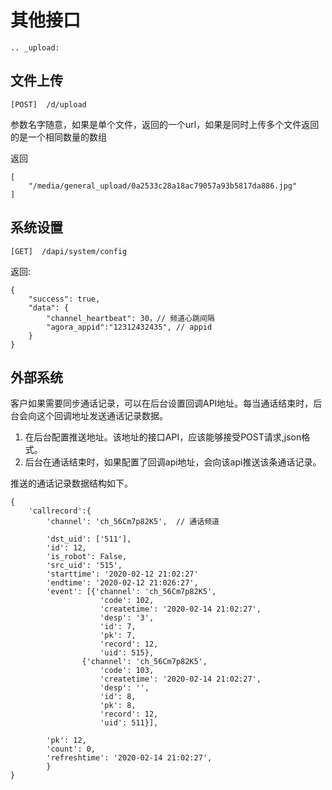 # 其他接口


```eval_rst
.. _upload:
```
## 文件上传

```
[POST]  /d/upload
```
参数名字随意，如果是单个文件，返回的一个url，如果是同时上传多个文件返回的是一个相同数量的数组

返回
```
[
    "/media/general_upload/0a2533c28a18ac79057a93b5817da886.jpg"
]
```

## 系统设置

```
[GET]  /dapi/system/config
```

返回:

```
{
    "success": true,
    "data": {
        "channel_heartbeat": 30，// 频道心跳间隔
        "agora_appid":"12312432435", // appid
    }
}
```

## 外部系统

客户如果需要同步通话记录，可以在后台设置回调API地址。每当通话结束时，后台会向这个回调地址发送通话记录数据。

1. 在后台配置推送地址。该地址的接口API，应该能够接受POST请求,json格式。
2. 后台在通话结束时，如果配置了回调api地址，会向该api推送该条通话记录。

推送的通话记录数据结构如下。

```
{
    'callrecord':{
        'channel': 'ch_56Cm7p82K5',  // 通话频道
        
        'dst_uid': ['511'],
        'id': 12,
        'is_robot': False,
        'src_uid': '515',
        'starttime': '2020-02-12 21:02:27'
        'endtime': '2020-02-12 21:026:27',
        'event': [{'channel': 'ch_56Cm7p82K5',
                    'code': 102,
                    'createtime': '2020-02-14 21:02:27',
                    'desp': '3',
                    'id': 7,
                    'pk': 7,
                    'record': 12,
                    'uid': 515},
                {'channel': 'ch_56Cm7p82K5',
                    'code': 103,
                    'createtime': '2020-02-14 21:02:27',
                    'desp': '',
                    'id': 8,
                    'pk': 8,
                    'record': 12,
                    'uid': 511}],

        'pk': 12,
        'count': 0,  
        'refreshtime': '2020-02-14 21:02:27',
        }
}
```
